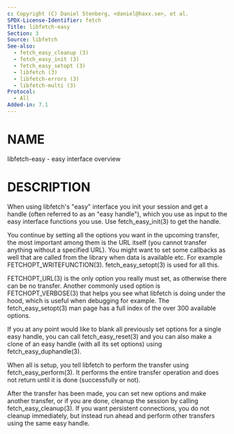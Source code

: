 ```yaml
---
c: Copyright (C) Daniel Stenberg, <daniel@haxx.se>, et al.
SPDX-License-Identifier: fetch
Title: libfetch-easy
Section: 3
Source: libfetch
See-also:
  - fetch_easy_cleanup (3)
  - fetch_easy_init (3)
  - fetch_easy_setopt (3)
  - libfetch (3)
  - libfetch-errors (3)
  - libfetch-multi (3)
Protocol:
  - All
Added-in: 7.1
---
```


# NAME

libfetch-easy - easy interface overview

# DESCRIPTION

When using libfetch's "easy" interface you init your session and get a handle
(often referred to as an "easy handle"), which you use as input to the easy
interface functions you use. Use fetch_easy_init(3) to get the handle.

You continue by setting all the options you want in the upcoming transfer, the
most important among them is the URL itself (you cannot transfer anything
without a specified URL). You might want to set some callbacks as well that
are called from the library when data is available etc. For example
FETCHOPT_WRITEFUNCTION(3). fetch_easy_setopt(3) is used for all this.

FETCHOPT_URL(3) is the only option you really must set, as otherwise there can
be no transfer. Another commonly used option is FETCHOPT_VERBOSE(3) that helps
you see what libfetch is doing under the hood, which is useful when debugging
for example. The fetch_easy_setopt(3) man page has a full index of the over 300
available options.

If you at any point would like to blank all previously set options for a
single easy handle, you can call fetch_easy_reset(3) and you can also make a
clone of an easy handle (with all its set options) using
fetch_easy_duphandle(3).

When all is setup, you tell libfetch to perform the transfer using
fetch_easy_perform(3). It performs the entire transfer operation and does not
return until it is done (successfully or not).

After the transfer has been made, you can set new options and make another
transfer, or if you are done, cleanup the session by calling
fetch_easy_cleanup(3). If you want persistent connections, you do not cleanup
immediately, but instead run ahead and perform other transfers using the same
easy handle.
